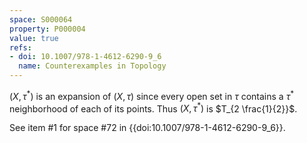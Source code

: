 ```yaml
---
space: S000064
property: P000004
value: true
refs:
- doi: 10.1007/978-1-4612-6290-9_6
  name: Counterexamples in Topology
---
```


$(X, \tau^{*})$ is an expansion of $(X,\tau)$ since every open set in $\tau$ contains a $\tau^{*}$ neighborhood of each of its points. Thus $(X, \tau^{*})$ is $T_{2 \frac{1}{2}}$.

See item #1 for space #72 in {{doi:10.1007/978-1-4612-6290-9_6}}.
